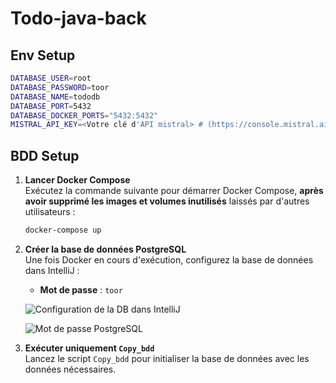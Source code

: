 # Todo-java-back

## Env Setup
```bash
DATABASE_USER=root
DATABASE_PASSWORD=toor
DATABASE_NAME=tododb
DATABASE_PORT=5432
DATABASE_DOCKER_PORTS="5432:5432"
MISTRAL_API_KEY=<Votre clé d'API mistral> # (https://console.mistral.ai/api-keys/)
```

## BDD Setup
1. **Lancer Docker Compose**  
   Exécutez la commande suivante pour démarrer Docker Compose, **après avoir supprimé les images et volumes inutilisés** laissés par d'autres utilisateurs :  
   ```bash
   docker-compose up
   ```

2. **Créer la base de données PostgreSQL**  
   Une fois Docker en cours d'exécution, configurez la base de données dans IntelliJ :  
   - **Mot de passe** : `toor`

   ![Configuration de la DB dans IntelliJ](https://github.com/user-attachments/assets/ec17f736-1780-439f-a2a9-07c6ac811c44)  

   ![Mot de passe PostgreSQL](https://github.com/user-attachments/assets/430845c2-3e36-4260-9e0f-69b6562eb27e)

3. **Exécuter uniquement `Copy_bdd`**  
   Lancez le script `Copy_bdd` pour initialiser la base de données avec les données nécessaires.
